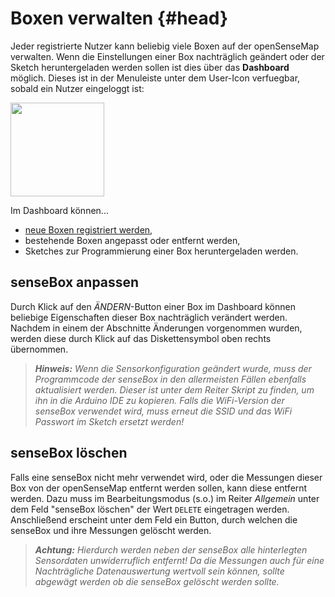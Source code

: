 # Boxen verwalten {#head}
Jeder registrierte Nutzer kann beliebig viele Boxen auf der openSenseMap verwalten.
Wenn die Einstellungen einer Box nachträglich geändert oder der Sketch heruntergeladen werden sollen ist dies über das **Dashboard** möglich.
Dieses ist in der Menuleiste unter dem User-Icon verfuegbar, sobald ein Nutzer eingeloggt ist:

<img src="https://raw.githubusercontent.com/sensebox/resources/master/images/osem_dashboard_btn.png" center width="150px" />

Im Dashboard können...

- [neue Boxen registriert werden](osem_registrierung.md),
- bestehende Boxen angepasst oder entfernt werden,
- Sketches zur Programmierung einer Box heruntergeladen werden.

## senseBox anpassen
Durch Klick auf den *ÄNDERN*-Button einer Box im Dashboard können beliebige Eigenschaften dieser Box nachträglich verändert werden.
Nachdem in einem der Abschnitte Änderungen vorgenommen wurden, werden diese durch Klick auf das Diskettensymbol oben rechts übernommen.

> ***Hinweis:*** *Wenn die Sensorkonfiguration geändert wurde, muss der Programmcode der senseBox in den allermeisten Fällen ebenfalls aktualisiert werden. Dieser ist unter dem Reiter *Skript* zu finden, um ihn in die Arduino IDE zu kopieren. Falls die WiFi-Version der senseBox verwendet wird, muss erneut die SSID und das WiFi Passwort im Sketch ersetzt werden!*

## senseBox löschen
Falls eine senseBox nicht mehr verwendet wird, oder die Messungen dieser Box von der openSenseMap entfernt werden sollen, kann diese entfernt werden.
Dazu muss im Bearbeitungsmodus (s.o.) im Reiter *Allgemein* unter dem Feld "senseBox löschen" der Wert `DELETE` eingetragen werden.
Anschließend erscheint unter dem Feld ein Button, durch welchen die senseBox und ihre Messungen gelöscht werden.

> ***Achtung:*** *Hierdurch werden neben der senseBox alle hinterlegten Sensordaten unwiderruflich entfernt! Da die Messungen auch für eine Nachträgliche Datenauswertung wertvoll sein können, sollte abgewägt werden ob die senseBox gelöscht werden sollte.*
